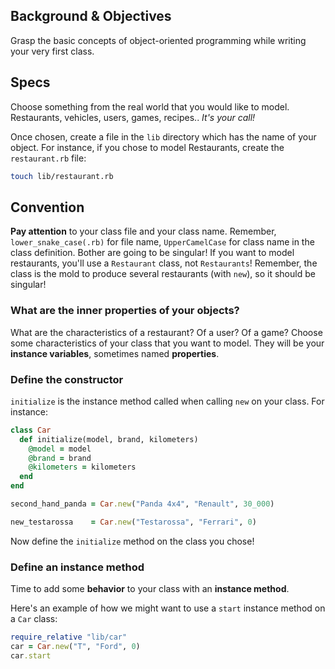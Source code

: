 ## Background & Objectives

Grasp the basic concepts of object-oriented programming while writing your very first class.

## Specs

Choose something from the real world that you would like to model. Restaurants, vehicles, users, games, recipes.. *It's your call!*

Once chosen, create a file in the `lib` directory which has the name of your object.
For instance, if you chose to model Restaurants, create the `restaurant.rb` file:

```bash
touch lib/restaurant.rb
```

## Convention

**Pay attention** to your class file and your class name. Remember, `lower_snake_case(.rb)` for file name,
`UpperCamelCase` for class name in the class definition. Bother are going to be singular! If you want to model restaurants, you'll use a `Restaurant` class, not `Restaurants`! Remember, the class is the mold to produce
several restaurants (with `new`), so it should be singular!

### What are the inner properties of your objects?

What are the characteristics of a restaurant? Of a user? Of a game?
Choose some characteristics of your class that you want to model. They will be your **instance variables**, sometimes named **properties**.

### Define the constructor

`initialize` is the instance method called when calling `new` on your class. For instance:

```ruby
class Car
  def initialize(model, brand, kilometers)
    @model = model
    @brand = brand
    @kilometers = kilometers
  end
end

second_hand_panda = Car.new("Panda 4x4", "Renault", 30_000)

new_testarossa    = Car.new("Testarossa", "Ferrari", 0)
```

Now define the `initialize` method on the class you chose!

### Define an instance method

Time to add some **behavior** to your class with an **instance method**.

Here's an example of how we might want to use a `start` instance method on a `Car` class:

```ruby
require_relative "lib/car"
car = Car.new("T", "Ford", 0)
car.start
```

